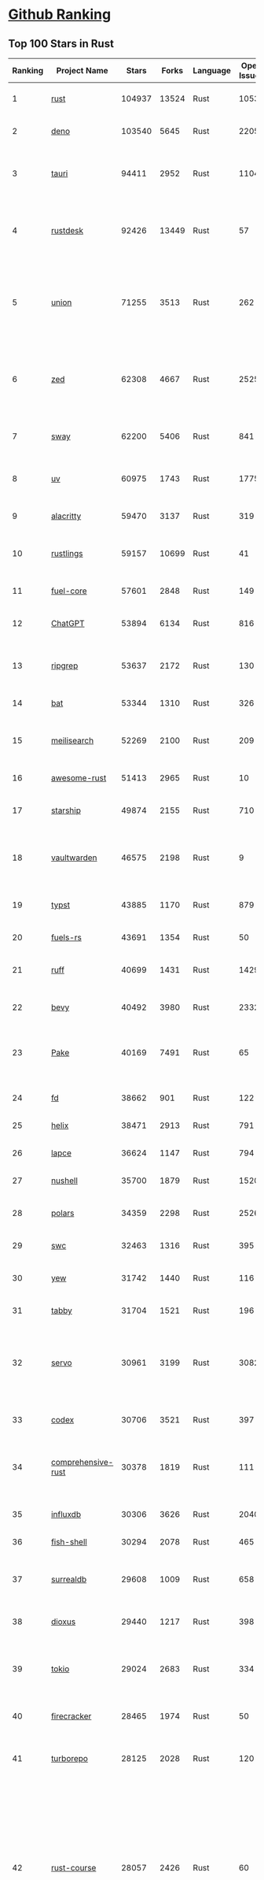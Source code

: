 [Github Ranking](../README.md)
==========

## Top 100 Stars in Rust

| Ranking | Project Name | Stars | Forks | Language | Open Issues | Description | Last Commit |
| ------- | ------------ | ----- | ----- | -------- | ----------- | ----------- | ----------- |
| 1 | [rust](https://github.com/rust-lang/rust) | 104937 | 13524 | Rust | 10536 | Empowering everyone to build reliable and efficient software. | 2025-07-10T18:46:38Z |
| 2 | [deno](https://github.com/denoland/deno) | 103540 | 5645 | Rust | 2205 | A modern runtime for JavaScript and TypeScript. | 2025-07-10T18:46:35Z |
| 3 | [tauri](https://github.com/tauri-apps/tauri) | 94411 | 2952 | Rust | 1104 | Build smaller, faster, and more secure desktop and mobile applications with a web frontend. | 2025-07-10T13:17:25Z |
| 4 | [rustdesk](https://github.com/rustdesk/rustdesk) | 92426 | 13449 | Rust | 57 | An open-source remote desktop application designed for self-hosting, as an alternative to TeamViewer. | 2025-07-10T08:21:26Z |
| 5 | [union](https://github.com/unionlabs/union) | 71255 | 3513 | Rust | 262 | The trust-minimized, zero-knowledge bridging protocol, designed for censorship resistance, extremely high security, and usage in decentralized finance. | 2025-07-10T18:47:18Z |
| 6 | [zed](https://github.com/zed-industries/zed) | 62308 | 4667 | Rust | 2525 | Code at the speed of thought – Zed is a high-performance, multiplayer code editor from the creators of Atom and Tree-sitter. | 2025-07-10T18:54:54Z |
| 7 | [sway](https://github.com/FuelLabs/sway) | 62200 | 5406 | Rust | 841 | 🌴 Empowering everyone to build reliable and efficient smart contracts. | 2025-07-10T17:04:56Z |
| 8 | [uv](https://github.com/astral-sh/uv) | 60975 | 1743 | Rust | 1775 | An extremely fast Python package and project manager, written in Rust. | 2025-07-10T18:50:50Z |
| 9 | [alacritty](https://github.com/alacritty/alacritty) | 59470 | 3137 | Rust | 319 | A cross-platform, OpenGL terminal emulator. | 2025-07-07T21:44:56Z |
| 10 | [rustlings](https://github.com/rust-lang/rustlings) | 59157 | 10699 | Rust | 41 | :crab: Small exercises to get you used to reading and writing Rust code! | 2025-07-04T21:36:04Z |
| 11 | [fuel-core](https://github.com/FuelLabs/fuel-core) | 57601 | 2848 | Rust | 149 | Rust full node implementation of the Fuel v2 protocol. | 2025-07-10T17:34:17Z |
| 12 | [ChatGPT](https://github.com/lencx/ChatGPT) | 53894 | 6134 | Rust | 816 | 🔮 ChatGPT Desktop Application (Mac, Windows and Linux) | 2024-08-29T17:58:11Z |
| 13 | [ripgrep](https://github.com/BurntSushi/ripgrep) | 53637 | 2172 | Rust | 130 | ripgrep recursively searches directories for a regex pattern while respecting your gitignore | 2025-07-04T14:15:17Z |
| 14 | [bat](https://github.com/sharkdp/bat) | 53344 | 1310 | Rust | 326 | A cat(1) clone with wings. | 2025-07-09T19:47:44Z |
| 15 | [meilisearch](https://github.com/meilisearch/meilisearch) | 52269 | 2100 | Rust | 209 | A lightning-fast search engine API bringing AI-powered hybrid search to your sites and applications. | 2025-07-10T16:24:35Z |
| 16 | [awesome-rust](https://github.com/rust-unofficial/awesome-rust) | 51413 | 2965 | Rust | 10 | A curated list of Rust code and resources. | 2025-07-05T21:22:00Z |
| 17 | [starship](https://github.com/starship/starship) | 49874 | 2155 | Rust | 710 | ☄🌌️  The minimal, blazing-fast, and infinitely customizable prompt for any shell! | 2025-07-10T17:53:02Z |
| 18 | [vaultwarden](https://github.com/dani-garcia/vaultwarden) | 46575 | 2198 | Rust | 9 | Unofficial Bitwarden compatible server written in Rust, formerly known as bitwarden_rs | 2025-07-10T11:52:52Z |
| 19 | [typst](https://github.com/typst/typst) | 43885 | 1170 | Rust | 879 | A new markup-based typesetting system that is powerful and easy to learn. | 2025-07-10T15:09:42Z |
| 20 | [fuels-rs](https://github.com/FuelLabs/fuels-rs) | 43691 | 1354 | Rust | 50 | Fuel Network Rust SDK | 2025-07-01T14:31:55Z |
| 21 | [ruff](https://github.com/astral-sh/ruff) | 40699 | 1431 | Rust | 1429 | An extremely fast Python linter and code formatter, written in Rust. | 2025-07-10T18:38:46Z |
| 22 | [bevy](https://github.com/bevyengine/bevy) | 40492 | 3980 | Rust | 2332 | A refreshingly simple data-driven game engine built in Rust | 2025-07-10T19:02:03Z |
| 23 | [Pake](https://github.com/tw93/Pake) | 40169 | 7491 | Rust | 65 | 🤱🏻 Turn any webpage into a desktop app with Rust.  🤱🏻 利用 Rust 轻松构建轻量级多端桌面应用 | 2025-03-25T12:35:16Z |
| 24 | [fd](https://github.com/sharkdp/fd) | 38662 | 901 | Rust | 122 | A simple, fast and user-friendly alternative to 'find' | 2025-07-10T06:08:17Z |
| 25 | [helix](https://github.com/helix-editor/helix) | 38471 | 2913 | Rust | 791 | A post-modern modal text editor. | 2025-07-10T13:49:45Z |
| 26 | [lapce](https://github.com/lapce/lapce) | 36624 | 1147 | Rust | 794 | Lightning-fast and Powerful Code Editor written in Rust | 2025-07-10T00:48:51Z |
| 27 | [nushell](https://github.com/nushell/nushell) | 35700 | 1879 | Rust | 1520 | A new type of shell | 2025-07-10T18:50:12Z |
| 28 | [polars](https://github.com/pola-rs/polars) | 34359 | 2298 | Rust | 2526 | Dataframes powered by a multithreaded, vectorized query engine, written in Rust | 2025-07-10T09:23:18Z |
| 29 | [swc](https://github.com/swc-project/swc) | 32463 | 1316 | Rust | 395 | Rust-based platform for the Web | 2025-07-10T17:29:09Z |
| 30 | [yew](https://github.com/yewstack/yew) | 31742 | 1440 | Rust | 116 | Rust / Wasm framework for creating reliable and efficient web applications | 2025-07-10T06:26:56Z |
| 31 | [tabby](https://github.com/TabbyML/tabby) | 31704 | 1521 | Rust | 196 | Self-hosted AI coding assistant | 2025-07-10T09:20:59Z |
| 32 | [servo](https://github.com/servo/servo) | 30961 | 3199 | Rust | 3082 | Servo aims to empower developers with a lightweight, high-performance alternative for embedding web technologies in applications. | 2025-07-10T19:01:31Z |
| 33 | [codex](https://github.com/openai/codex) | 30706 | 3521 | Rust | 397 | Lightweight coding agent that runs in your terminal | 2025-07-10T18:36:48Z |
| 34 | [comprehensive-rust](https://github.com/google/comprehensive-rust) | 30378 | 1819 | Rust | 111 | This is the Rust course used by the Android team at Google. It provides you the material to quickly teach Rust. | 2025-07-10T13:12:46Z |
| 35 | [influxdb](https://github.com/influxdata/influxdb) | 30306 | 3626 | Rust | 2040 | Scalable datastore for metrics, events, and real-time analytics | 2025-07-10T19:00:36Z |
| 36 | [fish-shell](https://github.com/fish-shell/fish-shell) | 30294 | 2078 | Rust | 465 | The user-friendly command line shell. | 2025-07-03T13:21:04Z |
| 37 | [surrealdb](https://github.com/surrealdb/surrealdb) | 29608 | 1009 | Rust | 658 | A scalable, distributed, collaborative, document-graph database, for the realtime web | 2025-07-10T17:14:06Z |
| 38 | [dioxus](https://github.com/DioxusLabs/dioxus) | 29440 | 1217 | Rust | 398 | Fullstack app framework for web, desktop, and mobile. | 2025-07-09T19:33:50Z |
| 39 | [tokio](https://github.com/tokio-rs/tokio) | 29024 | 2683 | Rust | 334 | A runtime for writing reliable asynchronous applications with Rust. Provides I/O, networking, scheduling, timers, ... | 2025-07-09T13:03:22Z |
| 40 | [firecracker](https://github.com/firecracker-microvm/firecracker) | 28465 | 1974 | Rust | 50 | Secure and fast microVMs for serverless computing. | 2025-07-09T16:13:26Z |
| 41 | [turborepo](https://github.com/vercel/turborepo) | 28125 | 2028 | Rust | 120 | Build system optimized for JavaScript and TypeScript, written in Rust | 2025-07-10T16:55:30Z |
| 42 | [rust-course](https://github.com/sunface/rust-course) | 28057 | 2426 | Rust | 60 | “连续八年成为全世界最受喜爱的语言，无 GC 也无需手动内存管理、极高的性能和安全性、过程/OO/函数式编程、优秀的包管理、JS 未来基石" — 工作之余的第二语言来试试 Rust 吧。本书拥有全面且深入的讲解、生动贴切的示例、德芙般丝滑的内容，这可能是目前最用心的 Rust 中文学习教程 / Book  | 2025-07-08T03:48:57Z |
| 43 | [sniffnet](https://github.com/GyulyVGC/sniffnet) | 27838 | 910 | Rust | 37 | Comfortably monitor your Internet traffic 🕵️‍♂️ | 2025-07-10T03:27:28Z |
| 44 | [zoxide](https://github.com/ajeetdsouza/zoxide) | 27710 | 640 | Rust | 99 | A smarter cd command. Supports all major shells. | 2025-06-30T21:00:42Z |
| 45 | [linera-protocol](https://github.com/linera-io/linera-protocol) | 27659 | 1809 | Rust | 474 | Main repository for the Linera protocol | 2025-07-10T18:59:26Z |
| 46 | [iced](https://github.com/iced-rs/iced) | 27048 | 1334 | Rust | 314 | A cross-platform GUI library for Rust, inspired by Elm | 2025-07-07T23:20:38Z |
| 47 | [delta](https://github.com/dandavison/delta) | 26681 | 419 | Rust | 268 | A syntax-highlighting pager for git, diff, grep, and blame output | 2025-07-05T17:46:29Z |
| 48 | [yazi](https://github.com/sxyazi/yazi) | 26511 | 566 | Rust | 41 | 💥 Blazing fast terminal file manager written in Rust, based on async I/O. | 2025-07-10T02:46:32Z |
| 49 | [just](https://github.com/casey/just) | 26425 | 563 | Rust | 284 | 🤖 Just a command runner | 2025-07-07T20:52:14Z |
| 50 | [egui](https://github.com/emilk/egui) | 25690 | 1775 | Rust | 795 | egui: an easy-to-use immediate mode GUI in Rust that runs on both web and native | 2025-07-10T18:34:48Z |
| 51 | [hyperfine](https://github.com/sharkdp/hyperfine) | 25587 | 409 | Rust | 41 | A command-line benchmarking tool | 2025-05-01T02:03:20Z |
| 52 | [Rocket](https://github.com/rwf2/Rocket) | 25251 | 1604 | Rust | 50 | A web framework for Rust. | 2025-05-04T10:05:41Z |
| 53 | [zellij](https://github.com/zellij-org/zellij) | 25090 | 766 | Rust | 1146 | A terminal workspace with batteries included | 2025-07-09T15:32:41Z |
| 54 | [atuin](https://github.com/atuinsh/atuin) | 24934 | 672 | Rust | 335 | ✨ Magical shell history | 2025-07-08T16:57:20Z |
| 55 | [qdrant](https://github.com/qdrant/qdrant) | 24582 | 1692 | Rust | 342 | Qdrant - High-performance, massive-scale Vector Database and Vector Search Engine for the next generation of AI. Also available in the cloud https://cloud.qdrant.io/ | 2025-07-10T17:54:58Z |
| 56 | [pingora](https://github.com/cloudflare/pingora) | 24577 | 1430 | Rust | 139 | A library for building fast, reliable and evolvable network services. | 2025-06-24T20:51:32Z |
| 57 | [czkawka](https://github.com/qarmin/czkawka) | 24409 | 760 | Rust | 471 | Multi functional app to find duplicates, empty folders, similar images etc. | 2025-05-10T10:51:17Z |
| 58 | [Rust](https://github.com/TheAlgorithms/Rust) | 24336 | 2412 | Rust | 2 |  All Algorithms implemented in Rust  | 2025-07-03T13:25:35Z |
| 59 | [exa](https://github.com/ogham/exa) | 24033 | 661 | Rust | 199 | A modern replacement for ‘ls’. | 2024-09-24T15:18:09Z |
| 60 | [tools](https://github.com/rome/tools) | 23618 | 653 | Rust | 86 | Unified developer tools for JavaScript, TypeScript, and the web | 2023-09-04T08:42:49Z |
| 61 | [actix-web](https://github.com/actix/actix-web) | 23219 | 1754 | Rust | 188 | Actix Web is a powerful, pragmatic, and extremely fast web framework for Rust. | 2025-07-07T00:27:25Z |
| 62 | [difftastic](https://github.com/Wilfred/difftastic) | 22526 | 385 | Rust | 209 | a structural diff that understands syntax 🟥🟩 | 2025-07-10T11:59:23Z |
| 63 | [anki](https://github.com/ankitects/anki) | 22322 | 2399 | Rust | 223 | Anki is a smart spaced repetition flashcard program | 2025-07-09T14:38:56Z |
| 64 | [axum](https://github.com/tokio-rs/axum) | 22254 | 1210 | Rust | 50 | Ergonomic and modular web framework built with Tokio, Tower, and Hyper | 2025-07-09T19:16:12Z |
| 65 | [hyperswitch](https://github.com/juspay/hyperswitch) | 21983 | 3912 | Rust | 662 | An open source payments switch written in Rust to make payments fast, reliable and affordable | 2025-07-10T18:43:45Z |
| 66 | [fnm](https://github.com/Schniz/fnm) | 21417 | 562 | Rust | 279 | 🚀 Fast and simple Node.js version manager, built in Rust | 2025-07-10T17:00:52Z |
| 67 | [tree-sitter](https://github.com/tree-sitter/tree-sitter) | 21232 | 1917 | Rust | 162 | An incremental parsing system for programming tools | 2025-07-10T15:11:18Z |
| 68 | [wezterm](https://github.com/wezterm/wezterm) | 20999 | 950 | Rust | 1223 | A GPU-accelerated cross-platform terminal emulator and multiplexer written by @wez and implemented in Rust | 2025-07-03T06:09:54Z |
| 69 | [chroma](https://github.com/chroma-core/chroma) | 20978 | 1679 | Rust | 203 | the AI-native open-source embedding database | 2025-07-10T18:56:41Z |
| 70 | [sonic](https://github.com/valeriansaliou/sonic) | 20863 | 604 | Rust | 64 | 🦔 Fast, lightweight & schema-less search backend. An alternative to Elasticsearch that runs on a few MBs of RAM. | 2025-01-06T21:19:17Z |
| 71 | [coreutils](https://github.com/uutils/coreutils) | 20853 | 1509 | Rust | 347 | Cross-platform Rust rewrite of the GNU coreutils | 2025-07-10T14:17:37Z |
| 72 | [RustPython](https://github.com/RustPython/RustPython) | 20275 | 1329 | Rust | 318 | A Python Interpreter written in Rust | 2025-07-10T13:47:56Z |
| 73 | [biome](https://github.com/biomejs/biome) | 20024 | 633 | Rust | 258 | A toolchain for web projects, aimed to provide functionalities to maintain them. Biome offers formatter and linter, usable via CLI and LSP. | 2025-07-10T17:27:51Z |
| 74 | [mdBook](https://github.com/rust-lang/mdBook) | 19960 | 1747 | Rust | 529 | Create book from markdown files. Like Gitbook but implemented in Rust | 2025-07-08T22:59:44Z |
| 75 | [gitui](https://github.com/gitui-org/gitui) | 19942 | 626 | Rust | 189 | Blazing 💥 fast terminal-ui for git written in rust 🦀 | 2025-07-04T02:58:50Z |
| 76 | [vector](https://github.com/vectordotdev/vector) | 19903 | 1789 | Rust | 1935 | A high-performance observability data pipeline. | 2025-07-10T17:59:13Z |
| 77 | [wasmer](https://github.com/wasmerio/wasmer) | 19886 | 898 | Rust | 227 | 🚀 Fast, secure, lightweight containers based on WebAssembly | 2025-07-10T16:31:16Z |
| 78 | [xi-editor](https://github.com/xi-editor/xi-editor) | 19835 | 702 | Rust | 135 | A modern editor with a backend written in Rust. | 2024-03-19T00:11:37Z |
| 79 | [slint](https://github.com/slint-ui/slint) | 19807 | 701 | Rust | 711 | Slint is an open-source declarative GUI toolkit to build native user interfaces for Rust, C++, JavaScript, or Python apps. | 2025-07-10T15:03:27Z |
| 80 | [gleam](https://github.com/gleam-lang/gleam) | 19557 | 828 | Rust | 156 | ⭐️ A friendly language for building type-safe, scalable systems! | 2025-07-09T19:42:30Z |
| 81 | [neon](https://github.com/neondatabase/neon) | 19025 | 714 | Rust | 638 | Neon: Serverless Postgres. We separated storage and compute to offer autoscaling, code-like database branching, and scale to zero. | 2025-07-10T19:00:08Z |
| 82 | [Bend](https://github.com/HigherOrderCO/Bend) | 18862 | 464 | Rust | 95 | A massively parallel, high-level programming language | 2025-06-03T17:36:56Z |
| 83 | [Graphite](https://github.com/GraphiteEditor/Graphite) | 18826 | 789 | Rust | 277 | An open source graphics editor for 2025: comprehensive 2D content creation tool suite for graphic design, digital art, and interactive real-time motion graphics — featuring node-based procedural editing | 2025-07-10T17:28:23Z |
| 84 | [leptos](https://github.com/leptos-rs/leptos) | 18737 | 773 | Rust | 86 | Build fast web applications with Rust. | 2025-07-10T16:36:07Z |
| 85 | [relay](https://github.com/facebook/relay) | 18688 | 1858 | Rust | 593 | Relay is a JavaScript framework for building data-driven React applications. | 2025-07-10T00:24:26Z |
| 86 | [cube](https://github.com/cube-js/cube) | 18686 | 1855 | Rust | 624 | 📊 Cube’s universal semantic layer platform is the next evolution of OLAP technology for AI, BI, spreadsheets, and embedded analytics | 2025-07-10T18:46:16Z |
| 87 | [spotify-tui](https://github.com/Rigellute/spotify-tui) | 18306 | 548 | Rust | 273 | Spotify for the terminal written in Rust 🚀 | 2024-04-04T15:03:12Z |
| 88 | [candle](https://github.com/huggingface/candle) | 17577 | 1142 | Rust | 434 | Minimalist ML framework for Rust | 2025-07-07T23:45:44Z |
| 89 | [mise](https://github.com/jdx/mise) | 17325 | 560 | Rust | 25 | dev tools, env vars, task runner | 2025-07-10T01:10:39Z |
| 90 | [universal-android-debloater](https://github.com/0x192/universal-android-debloater) | 17323 | 903 | Rust | 462 | Cross-platform GUI written in Rust using ADB to debloat non-rooted android devices. Improve your privacy, the security and battery life of your device. | 2024-08-02T16:16:12Z |
| 91 | [jj](https://github.com/jj-vcs/jj) | 17234 | 576 | Rust | 516 | A Git-compatible VCS that is both simple and powerful | 2025-07-10T12:54:19Z |
| 92 | [SpacetimeDB](https://github.com/clockworklabs/SpacetimeDB) | 17060 | 580 | Rust | 377 | Multiplayer at the speed of light | 2025-07-10T15:53:53Z |
| 93 | [ruffle](https://github.com/ruffle-rs/ruffle) | 16897 | 892 | Rust | 5373 | A Flash Player emulator written in Rust | 2025-07-10T08:58:57Z |
| 94 | [RustScan](https://github.com/bee-san/RustScan) | 16834 | 1139 | Rust | 29 | 🤖 The Modern Port Scanner 🤖 | 2025-07-10T09:30:30Z |
| 95 | [diem](https://github.com/diem/diem) | 16698 | 2580 | Rust | 357 | Diem’s mission is to build a trusted and innovative financial network that empowers people and businesses around the world. | 2025-07-08T05:31:25Z |
| 96 | [wasmtime](https://github.com/bytecodealliance/wasmtime) | 16610 | 1456 | Rust | 730 | A lightweight WebAssembly runtime that is fast, secure, and standards-compliant | 2025-07-10T19:01:25Z |
| 97 | [pyxel](https://github.com/kitao/pyxel) | 16470 | 887 | Rust | 9 | A retro game engine for Python | 2025-07-10T14:04:56Z |
| 98 | [hurl](https://github.com/Orange-OpenSource/hurl) | 16455 | 653 | Rust | 188 | Hurl, run and test HTTP requests with plain text. | 2025-07-10T16:01:24Z |
| 99 | [book](https://github.com/rust-lang/book) | 16358 | 3700 | Rust | 184 | The Rust Programming Language | 2025-07-08T17:24:41Z |
| 100 | [eza](https://github.com/eza-community/eza) | 16256 | 304 | Rust | 205 | A modern alternative to ls | 2025-07-08T02:39:09Z |

